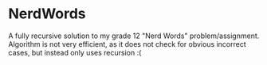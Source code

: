 # NerdWords
A fully recursive solution to my grade 12 "Nerd Words" problem/assignment. Algorithm is not very efficient, as it does not check for obvious incorrect cases, but instead only uses recursion :(
